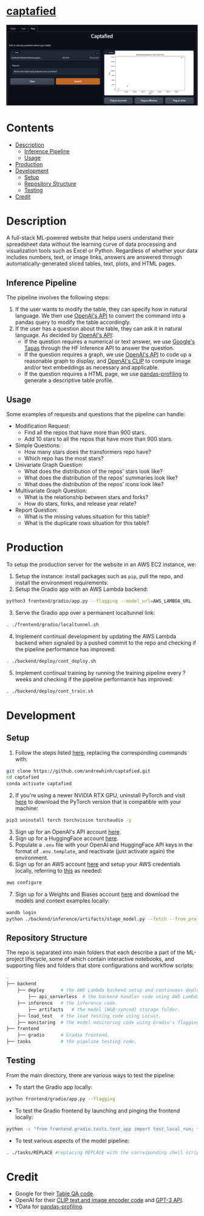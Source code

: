 # [captafied](https://captafied.loca.lt/)
![demo](./demo.png)

# Contents
- [Description](#description)
    - [Inference Pipeline](#inference-pipeline)
    - [Usage](#usage)
- [Production](#production)
- [Development](#development)
    - [Setup](#setup)
    - [Repository Structure](#repository-structure)
    - [Testing](#testing)
- [Credit](#credit)

# Description
A full-stack ML-powered website that helps users understand their spreadsheet data without the learning curve of data processing and visualization tools such as Excel or Python. Regardless of whether your data includes numbers, text, or image links, answers are answered through automatically-generated sliced tables, text, plots, and HTML pages. 

## Inference Pipeline
The pipeline involves the following steps:
1. If the user wants to modify the table, they can specify how in natural language. We then use [OpenAI's API](#credit) to convert the command into a pandas query to modify the table accordingly.
2. If the user has a question about the table, they can ask it in natural language. As decided by [OpenAI's API](#credit):
    - If the question requires a numerical or text answer, we use [Google's Tapas](#credit) through the HF Inference API to answer the question.
    - If the question requires a graph, we use [OpenAI's API](#credit) to code up a reasonable graph to display, and [OpenAI's CLIP](#credit) to compute image and/or text embeddings as necessary and applicable.
    - If the question requires a HTML page, we use [pandas-profiling](#credit) to generate a descriptive table profile.
## Usage
Some examples of requests and questions that the pipeline can handle:
- Modification Request: 
    - Find all the repos that have more than 900 stars.
    - Add 10 stars to all the repos that have more than 900 stars.
- Simple Questions: 
    - How many stars does the transformers repo have?
    - Which repo has the most stars?
- Univariate Graph Question: 
    - What does the distribution of the repos' stars look like?
    - What does the distribution of the repos' summaries look like?
    - What does the distribution of the repos' icons look like?
- Multivariate Graph Question: 
    - What is the relationship between stars and forks?
    - How do stars, forks, and release year relate?
- Report Question:
    - What is the missing values situation for this table?
    - What is the duplicate rows situation for this table?

# Production
To setup the production server for the website in an AWS EC2 instance, we:
1. Setup the instance: install packages such as `pip`, pull the repo, and install the environment requirements:
2. Setup the Gradio app with an AWS Lambda backend:
```bash
python3 frontend/gradio/app.py --flagging --model_url=AWS_LAMBDA_URL
```
3. Serve the Gradio app over a permanent localtunnel link:
```bash
. ./frontend/gradio/localtunnel.sh
```
4. Implement continual development by updating the AWS Lambda backend when signaled by a pushed commit to the repo and checking if the pipeline performance has improved:
```bash
. ./backend/deploy/cont_deploy.sh
```
5. Implement continual training by running the training pipeline every ? weeks and checking if the pipeline performance has improved:
```bash
. ./backend/deploy/cont_train.sh
```

# Development
## Setup
1. Follow the steps listed [here](https://github.com/full-stack-deep-learning/fsdl-text-recognizer-2022-labs/tree/main/setup#local), replacing the corresponding commands with:
```bash
git clone https://github.com/andrewhinh/captafied.git
cd captafied
conda activate captafied
```
2. If you're using a newer NVIDIA RTX GPU, uninstall PyTorch and visit [here](https://pytorch.org/get-started/locally/) to download the PyTorch version that is compatible with your machine:
```bash
pip3 uninstall torch torchvision torchaudio -y
```
3. Sign up for an OpenAI's API account [here](https://openai.com/api/).
4. Sign up for a HuggingFace account [here](https://huggingface.co/).
5. Populate a `.env` file with your OpenAI and HuggingFace API keys in the format of `.env.template`, and reactivate (just activate again) the environment.
6. Sign up for an AWS account [here](https://us-west-2.console.aws.amazon.com/ecr/create-repository?region=us-west-2) and setup your AWS credentials locally, referring to [this](https://docs.aws.amazon.com/cli/latest/userguide/cli-configure-quickstart.html#cli-configure-quickstart-config) as needed:
```bash
aws configure
```
7. Sign up for a Weights and Biases account [here](https://wandb.ai/signup) and download the models and context examples locally:
```bash
wandb login
python ./backend/inference/artifacts/stage_model.py --fetch --from_project captafied
```
## Repository Structure
The repo is separated into main folders that each describe a part of the ML-project lifecycle, some of which contain interactive notebooks, and supporting files and folders that store configurations and workflow scripts:
```bash
.
├── backend   
    ├── deploy      # the AWS Lambda backend setup and continuous deployment code.
        ├── api_serverless  # the backend handler code using AWS Lambda.
    ├── inference   # the inference code.
        ├── artifacts   # the model (W&B-synced) storage folder.
    ├── load_test   # the load testing code using Locust.
    ├── monitoring  # the model monitoring code using Gradio's flagging feature.
├── frontend        
    ├── gradio      # Gradio frontend.
├── tasks           # the pipeline testing code.
```
## Testing
From the main directory, there are various ways to test the pipeline:
- To start the Gradio app locally:
```bash
python frontend/gradio/app.py --flagging
```
- To test the Gradio frontend by launching and pinging the frontend locally:
```bash
python -c "from frontend.gradio.tests.test_app import test_local_run; test_local_run()"
```
- To test various aspects of the model pipeline:
```bash
. ./tasks/REPLACE #replacing REPLACE with the corresponding shell script in the tasks/ folder
```

# Credit
- Google for their [Table QA code](https://huggingface.co/google/tapas-base-finetuned-wtq).
- OpenAI for their [CLIP text and image encoder code](https://huggingface.co/openai/clip-vit-base-patch16) and [GPT-3 API](https://openai.com/api/).
- YData for [pandas-profiling](https://github.com/ydataai/pandas-profiling).
